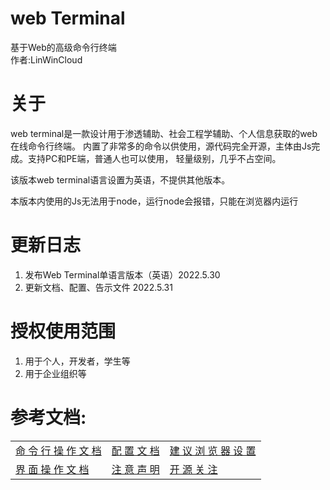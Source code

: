 # web Terminal
基于Web的高级命令行终端
<br />
作者:LinWinCloud

# 关于
web terminal是一款设计用于渗透辅助、社会工程学辅助、个人信息获取的web在线命令行终端。
内置了非常多的命令以供使用，源代码完全开源，主体由Js完成。支持PC和PE端，普通人也可以使用，
轻量级别，几乎不占空间。

该版本web terminal语言设置为英语，不提供其他版本。

本版本内使用的Js无法用于node，运行node会报错，只能在浏览器内运行

# 更新日志
1. 发布Web Terminal单语言版本（英语）2022.5.30
2. 更新文档、配置、告示文件 2022.5.31

# 授权使用范围
1. 用于个人，开发者，学生等
2. 用于企业组织等

# 参考文档:
<table>
  <td>
    <a href=''>命 令 行 操 作 文 档</a>
  </td>
  <td>
    <a href=''>配 置 文 档</a>
  </td>
  <td>
    <a href=''>建 议 浏 览 器 设 置</a>
  </td>
    <tr>
      <td>
          <a href=''>界 面 操 作 文 档</a>
      </td>
      <td>
          <a href=''>注 意 声 明</a>
      </td>
      <td>
          <a href=''>开 源 关 注</a>
      </td>
  </tr>
</table>
<table>
</table>

